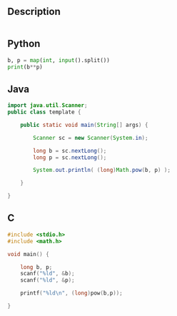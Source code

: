 ## Description
```

```


## Python
```python
b, p = map(int, input().split())
print(b**p) 
```


## Java
```java
import java.util.Scanner;
public class template {

	public static void main(String[] args) {

		Scanner sc = new Scanner(System.in);

		long b = sc.nextLong();
		long p = sc.nextLong();

		System.out.println( (long)Math.pow(b, p) );

	}

}
```


## C
```c
#include <stdio.h>
#include <math.h>

void main() {

	long b, p;
	scanf("%ld", &b);
	scanf("%ld", &p);

	printf("%ld\n", (long)pow(b,p));

}
```
